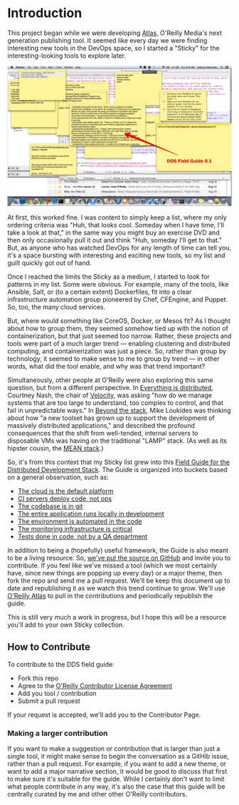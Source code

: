 # Introduction

This project began while we were developing [Atlas](https://atlas.oreilly.com/), O'Reilly Media's next generation publishing tool.  It seemed like every day we were finding interesting new tools in the DevOps space, so I started a "Sticky"  for the interesting-looking tools to explore later.  
 
<img src="images/field-guide-sticky.png"/>    

At first, this worked fine.  I was content to simply keep a list, where my only ordering criteria was "Huh, that looks cool.  Someday when I have time, I'll take a look at that," in the same way you might buy an exercise DVD and then only occasionally pull it out and think "Huh, someday I'll get to that."  But, as anyone who has watched DevOps for any length of time can tell you, it's a space bursting with interesting and exciting new tools, so my list and guilt quickly got out of hand.  

Once I reached the limits the Sticky as a medium, I started to look for patterns in my list.  Some were obvious.  For example, many of the tools, like Ansible, Salt, or (to a certain extent) Dockerfiles, fit into a clear infrastructure automation group pioneered by Chef, CFEngine, and Puppet. So, too, the many cloud services.  

But, where would something like CoreOS, Docker, or Mesos fit?  As I thought about how to group them, they seemed somehow tied up with the notion of containerization, but that just seemed too narrow.  Rather, these projects and tools were part of a much larger trend — enabling clustering and distributed computing, and containerization was just a piece.  So, rather than group by technology, it seemed to make sense to me to group by trend — in other words, what did the tool enable, and why was that trend important?  

Simultaneously, other people at O'Reilly were also exploring this same question, but from a different perspective.  In [Everything is distributed](http://radar.oreilly.com/2014/05/everything-is-distributed.html), Courtney Nash, the chair of [Velocity](http://velocityconf.com/),  was asking "how do we manage systems that are too large to understand, too complex to control, and that fail in unpredictable ways."   In [Beyond the stack](http://radar.oreilly.com/2014/05/beyond-the-stack.html), Mike Loukides was thinking about how "a new toolset has grown up to support the development of massively distributed applications," and described the profound consequences  that the shift from well-tended, internal servers to disposable VMs was having on the traditional "LAMP" stack.  (As well as its hipster cousin, the [MEAN stack](http://meanjs.org/).)  

So, it's from this context that my Sticky list grew into this [Field Guide for the Distributed Development Stack](http://odewahn.github.io/dds-field-guide/).  The Guide is organized into buckets based on a general observation, such as:

* [The cloud is the default platform](http://sites.oreilly.com/odewahn/dds-field-guide/ch01.html)
* [CI servers deploy code, not ops](http://sites.oreilly.com/odewahn/dds-field-guide/ch02.html)
* [The codebase is in git](http://sites.oreilly.com/odewahn/dds-field-guide/ch03.html)
* [The entire application runs locally in development](http://sites.oreilly.com/odewahn/dds-field-guide/ch04.html)
* [The environment is automated in the code](http://sites.oreilly.com/odewahn/dds-field-guide/ch05.html)
* [The monitoring infrastructure is critical](http://sites.oreilly.com/odewahn/dds-field-guide/ch06.html)
* [Tests done in code, not by a QA department](http://sites.oreilly.com/odewahn/dds-field-guide/ch07.html)

In addition to being a (hopefully) useful framework, the Guide is also meant to be a living resource.  So, [we've put the source on GitHub](https://github.com/odewahn/dds-field-guide) and invite you to contribute.  If you feel like we've missed a tool (which we most certainly have, since new things are popping up every day) or a major theme, then fork the repo and send me a pull request.  We'll be keep this document up to date and republishing it as we watch this trend continue to grow.  We'll use [O'Reilly Atlas](atlas.oreilly.com) to pull in the contributions and periodically republish the guide.

This is still very much a work in progress, but I hope this will be a resource you'll add to your own Sticky collection.

## How to Contribute

To contribute to the DDS field guide:
* Fork this repo
* Agree to the [O'Reilly Contributor License Agreement](http://contributor-agreements.oreilly.com/)
* Add you tool / contribution
* Submit a pull request

If your request is accepted, we'll add you to the Contributor Page.

### Making a larger contribution

If you want to make a suggestion or contribution that is larger than just a single tool, it might make sense to begin the conversation as a GitHib issue, rather than a pull request.  For example, if you want to add a new theme, or want to add a major narrative section, it would be good to discuss that first to make sure it's suitable for the guide.  While I certainly don't want to limit what people contribute in any way, it's also the case that this guide will be centrally curated by me and other other O'Reilly contributors.
 
